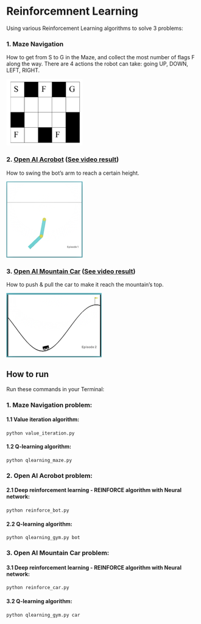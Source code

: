 # Reinforcemnent Learning

Using various Reinforcement Learning algorithms to solve 3 problems: 

### 1. Maze Navigation

How to get from S to G in the Maze, and collect the most number of flags F along the way. There are 4 actions the robot can take: going UP, DOWN, LEFT, RIGHT.

<img src="images/maze.png" width="200px">

### 2. [Open AI Acrobot](https://gym.openai.com/envs/Acrobot-v1/) ([See video result](https://youtu.be/ecF-w1arABs))

How to swing the bot’s arm to reach a certain height.

<img src="images/acrobot.png" width="200px">

### 3. [Open AI Mountain Car](https://gym.openai.com/envs/MountainCar-v0/) ([See video result](https://youtu.be/weExxc8X95Q))

How to push & pull the car to make it reach the mountain’s top.

<img src="images/car.png" width="250px">

## How to run

Run these commands in your Terminal:

### 1. Maze Navigation problem:

#### 1.1 Value iteration algorithm:

    python value_iteration.py

#### 1.2 Q-learning algorithm: 

    python qlearning_maze.py

### 2. Open AI Acrobot problem:

#### 2.1 Deep reinforcement learning - REINFORCE algorithm with Neural network:

    python reinforce_bot.py

#### 2.2 Q-learning algorithm:

    python qlearning_gym.py bot


### 3. Open AI Mountain Car problem:

#### 3.1 Deep reinforcement learning - REINFORCE algorithm with Neural network:

    python reinforce_car.py

#### 3.2 Q-learning algorithm:

    python qlearning_gym.py car
